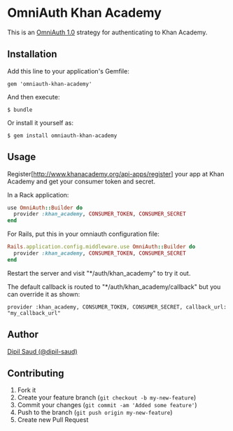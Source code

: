 # OmniAuth Khan Academy

This is an [OmniAuth 1.0](https://github.com/intridea/omniauth) strategy for authenticating to Khan Academy.

## Installation

Add this line to your application's Gemfile:

    gem 'omniauth-khan-academy'

And then execute:

    $ bundle

Or install it yourself as:

    $ gem install omniauth-khan-academy

## Usage

Register[http://www.khanacademy.org/api-apps/register] your app at Khan Academy and get your consumer token and secret.


In a Rack application:

```ruby
use OmniAuth::Builder do
  provider :khan_academy, CONSUMER_TOKEN, CONSUMER_SECRET
end
```

For Rails, put this in your omniauth configuration file:

```ruby
Rails.application.config.middleware.use OmniAuth::Builder do
  provider :khan_academy, CONSUMER_TOKEN, CONSUMER_SECRET
end
```

Restart the server and visit "*/auth/khan_academy" to try it out.

The default callback is routed to "*/auth/khan_academy/callback" but you can override it as shown:

    provider :khan_academy, CONSUMER_TOKEN, CONSUMER_SECRET, callback_url: "my_callback_url"

## Author

[Dipil Saud (@dipil-saud)](https://github.com/dipil-saud)

## Contributing

1. Fork it
2. Create your feature branch (`git checkout -b my-new-feature`)
3. Commit your changes (`git commit -am 'Added some feature'`)
4. Push to the branch (`git push origin my-new-feature`)
5. Create new Pull Request
